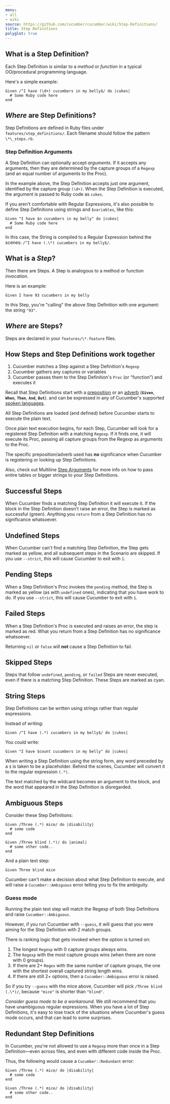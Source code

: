 ```yaml
---
menu:
- all
- wiki
source: https://github.com/cucumber/cucumber/wiki/Step-Definitions/
title: Step Definitions
polyglot: true
---
```



## What is a Step Definition?

Each Step Definition is similar to a *method* or *function* in a typical
OO/procedural programming language. 

Here's a simple example:

```
Given /^I have (\d+) cucumbers in my belly$/ do |cukes|
  # Some Ruby code here
end
```



## _Where_ are Step Definitions?

Step Definitions are defined in Ruby files under `features/step_definitions/`.  Each filename should follow the pattern `\*\_steps.rb`. 


### Step Definition Arguments

A Step Definition can optionally accept *arguments*. If it accepts any arguments, then they are determined by the capture groups of a `Regexp` (and an equal number of arguments to the Proc).

In the example above, the Step Definition accepts just one argument, identified by the capture group `(\d+)`.  When the Step Definition is executed, the argument is passed to Ruby code as `cukes`.

If you aren't comfortable with Regular Expressions, it's also possible to define Step Definitions using strings and `$variables`, like this:

```
Given "I have $n cucumbers in my belly" do |cukes|
  # Some Ruby code here
end
```

In this case, the String is compiled to a Regular Expression behind the scenes: `/^I have (.\*) cucumbers in my belly$/`.


## What is a _Step_?

Then there are Steps. A Step is analogous to a method or function *invocation*.

Here is an example:

```
Given I have 93 cucumbers in my belly
```

In this Step, you're "calling" the above Step Definition with one argument: the string `"93"`. 

## _Where_ are Steps?

Steps are declared in your `features/\*.feature` files. 


## How Steps and Step Definitions work together

1. Cucumber matches a Step against a Step Definition's `Regexp`
2. Cucumber gathers any captures or variables
3. Cucumber passes them to the Step Definition's `Proc` (or “function”) and executes it


Recall that Step Definitions start with a [preposition](http://www.merriam-webster.com/dictionary/given) or an [adverb](http://www.merriam-webster.com/dictionary/when) (**`Given`**, **`When`**, **`Then`**, **`And`**, **`But`**). and can be expressed in any of Cucumber's supported [spoken languages](/gherkin/spoken-languages/).

All Step Definitions are loaded (and defined) before Cucumber starts to execute the plain text.  

Once plain text execution begins, for each Step, Cucumber will look for a registered Step Definition with a matching `Regexp`. If it finds one, it will execute its Proc, passing all capture groups from the Regexp as arguments to the Proc.

The specific preposition/adverb used has **no** significance when Cucumber is registering or looking up Step Definitions.

Also, check out Multiline [Step Arguments](#step-arguments) for more info on how to pass entire tables or bigger strings to your Step Definitions.


## Successful Steps

When Cucumber finds a matching Step Definition it will execute it. If the block in the Step Definition doesn't raise an error, the Step is marked as successful (green). Anything you `return` from a Step Definition has no significance whatsoever.

## Undefined Steps

When Cucumber can't find a matching Step Definition, the Step gets marked as yellow, and all subsequent steps in the Scenario are skipped. If you use `--strict`, this will cause Cucumber to exit with `1`.

## Pending Steps

When a Step Definition's Proc invokes the `pending` method, the Step is marked as yellow (as with `undefined` ones), indicating that you have work to do. If you use `--strict`, this will cause Cucumber to exit with `1`.

## Failed Steps

When a Step Definition's Proc is executed and raises an error, the step is marked as red. What you return from a Step Definition has no significance whatsoever. 

Returning `nil` or `false` will **not** cause a Step Definition to fail.

## Skipped Steps

Steps that follow `undefined`, `pending`, or `failed` Steps are never executed,  even if there is a matching Step Definition. These Steps are marked as cyan.

## String Steps

Step Definitions can be written using strings rather than regular expressions. 

Instead of writing:

```
Given /^I have (.*) cucumbers in my belly$/ do |cukes|
```

You could write:

```
Given "I have $count cucumbers in my belly" do |cukes|
```

When writing a Step Definition using the string form, any word preceded by a `$` is taken to be a placeholder. Behind the scenes, Cucumber will convert it to the regular expression `(.*)`. 

The text matched by the wildcard becomes an argument to the block, and the word that appeared in the Step Definition is disregarded.


## Ambiguous Steps

Consider these Step Definitions:

```
Given /Three (.*) mice/ do |disability|
  # some code
end

Given /Three blind (.*)/ do |animal|
  # some other code..
end
```

And a plain text step:

```
Given Three blind mice
```

Cucumber can't make a decision about what Step Definition to execute, and will raise a `Cucumber::Ambiguous` error telling you to fix the ambiguity.


### Guess mode

Running the plain text step will match the Regexp of both Step Definitions and raise `Cucumber::Ambiguous`. 

However, if you run Cucumber with `--guess`, it will guess that you were aiming for the Step Definition with 2 match groups.

There is ranking logic that gets invoked when the option is turned on:

1. The longest `Regexp` with 0 capture groups always wins.
2. The `Regexp` with the most capture groups wins (when there are none with 0 groups).
3. If there are 2+ `Regex` with the same number of capture groups, the one with the shortest overall captured string length wins.
4. If there are still 2+ options, then a `Cucumber::Ambiguous` error is raised.

So if you try `--guess` with the mice above, Cucumber will pick `/Three blind (.\*)/`, because `"mice"` is shorter than `"blind"`.

*Consider guess mode to be a workaround.* We still recommend that you have unambiguous regular expressions. When you have a lot of Step Definitions, it's easy to lose track of the situations where Cucumber's guess mode occurs, and that can lead to some surprises.

## Redundant Step Definitions

In Cucumber, you're not allowed to use a `Regexp` more than once in a Step Definition—even across files, and even with different code inside the Proc. 

Thus, the following would cause a `Cucumber::Redundant` error:

```
Given /Three (.*) mice/ do |disability|
  # some code
end

Given /Three (.*) mice/ do |disability|
  # some other code..
end
```
